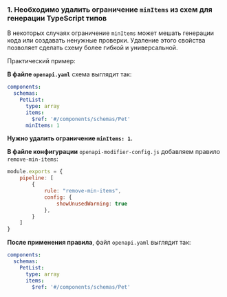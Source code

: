 <a name="custom_anchor_motivation_1"></a>

### 1. Необходимо удалить ограничение `minItems` из схем для генерации TypeScript типов

В некоторых случаях ограничение `minItems` может мешать генерации кода или создавать ненужные проверки. Удаление этого свойства позволяет сделать схему более гибкой и универсальной.

Практический пример:

**В файле `openapi.yaml`** схема выглядит так:

```yaml
components:
  schemas:
    PetList:
      type: array
      items:
        $ref: '#/components/schemas/Pet'
      minItems: 1
```

**Нужно удалить ограничение `minItems: 1`.**

**В файле конфигурации** `openapi-modifier-config.js` добавляем правило `remove-min-items`:

```js
module.exports = {
    pipeline: [
        {
            rule: "remove-min-items",
            config: {
                showUnusedWarning: true
            },
        }
    ]
}
```

**После применения правила**, файл `openapi.yaml` выглядит так:

```yaml
components:
  schemas:
    PetList:
      type: array
      items:
        $ref: '#/components/schemas/Pet'
```

<a name="custom_anchor_motivation_2"></a>